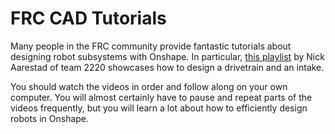 # FRC CAD Tutorials

Many people in the FRC community provide fantastic tutorials about designing robot subsystems with Onshape. In particular, [this playlist](https://www.youtube.com/playlist?list=PLxXndvNn\_JrJrHks3BxPBEWWAsVOR93kN) by Nick Aarestad of team 2220 showcases how to design a drivetrain and an intake.

You should watch the videos in order and follow along on your own computer. You will almost certainly have to pause and repeat parts of the videos frequently, but you will learn a lot about how to efficiently design robots in Onshape.
